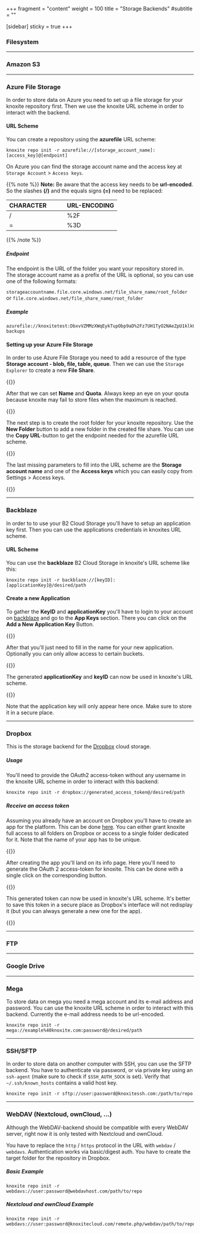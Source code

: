 +++
fragment = "content"
weight = 100
title = "Storage Backends"
#subtitle = ""

[sidebar]
  sticky = true
+++

<p>

### Filesystem

---

### Amazon S3

---

### Azure File Storage

In order to store data on Azure you need to set up a file storage for your
knoxite repository first. Then we use the knoxite URL scheme in order to
interact with the backend.

#### URL Scheme
You can create a repository using the **azurefile** URL scheme:

```
knoxite repo init -r azurefile://[storage_account_name]:[access_key]@[endpoint]
```

On Azure you can find the storage account name and the access key at
`Storage Account` > `Access keys`.

{{% note %}}
**Note:** Be aware that the access key needs to be **url-encoded**. So the
slashes **(/)** and the equals signs **(=)** need to be replaced:

| CHARACTER&nbsp;&nbsp;&nbsp;&nbsp;&nbsp;&nbsp;&nbsp;&nbsp;&nbsp; | URL-ENCODING |
| --------------------------------------------------------------- | ------------ |
| /                                                               | %2F          |
| =                                                               | %3D          |
{{% /note %}}

##### Endpoint
The endpoint is the URL of the folder you want your repository stored in.
The storage account name as a prefix of the URL is optional, so you can use one
of the following formats:

`
storageaccountname.file.core.windows.net/file_share_name/root_folder
`
or
`
file.core.windows.net/file_share_name/root_folder
`

##### Example
```
azurefile://knoxitetest:DbxvVZMMzXWqEykTupObp9aD%2Fz7UH1TyO2NAeZpU1klkUut4SEtOCCEOfp42%2FQLXYKRgmDUUwjzi4XJTe1nB6w%3D%3D@knoxitetest.file.core.windows.net/knoxite/home-backups
```

#### Setting up your Azure File Storage
In order to use Azure File Storage you need to add a resource of the type
**Storage account - blob, file, table, queue**. Then we can use the
`Storage Explorer` to create a new **File Share**.

{{<lbimg src="/images/backends/azure_create_file_storage_focus.png" title="create file storage">}}

After that we can set **Name** and **Quota**. Always keep an eye on your qouta
because knoxite may fail to store files when the maximum is reached.

{{<lbimg src="/images/backends/azure_create_file_storage_2_focus.png" title="set filestore name and quota">}}

The next step is to create the root folder for your knoxite repository.
Use the **New Folder** button to add a new folder in the created file share. You
can use the **Copy URL**-button to get the endpoint needed for the azurefile URL
scheme.

{{<lbimg src="/images/backends/azure_create_folder_copy_url_focus.png" title="create folder and copy url">}}

The last missing parameters to fill into the URL scheme are the
**Storage account name** and one of the **Access keys** which you can easily
copy from Settings > Access keys.

{{<lbimg src="/images/backends/azure_access_keys_focus.png" title="get credentials">}}

---

### Backblaze

In order to to use your B2 Cloud Storage you'll have to setup an application key
first. Then you can use the applications credentials in knoxites URL scheme.

#### URL Scheme

You can use the **backblaze** B2 Cloud Storage in knoxite's URL scheme like
this:
```
knoxite repo init -r backblaze://[keyID]:[applicationKey]@/desired/path
```

#### Create a new Application

To gather the **KeyID** and **applicationKey** you'll have to login to your
account on [backblaze](https://www.backblaze.com) and go to the **App Keys**
section. There you can click on the **Add a New Application Key** Button.

{{<lbimg src="/images/backends/backblaze_add_application_key_focus.png" title="add application key">}}

After that you'll just need to fill in the name for your new application.
Optionally you can only allow access to certain buckets.

{{<lbimg src="/images/backends/backblaze_create_new_key_focus.png" title="create new key">}}

The generated **applicationKey** and **keyID** can now be used in knoxite's URL
scheme.

{{<lbimg src="/images/backends/backblaze_key_created_focus.png" title="created key">}}

Note that the application key will only appear here once. Make sure to store it in a
secure place.

---

### Dropbox

This is the storage backend for the [Dropbox](https://www.dropbox.com) cloud
storage.

##### Usage

You'll need to provide the OAuth2 access-token without any username in the
knoxite URL scheme in order to interact with this backend:

```
knoxite repo init -r dropbox://generated_access_token@/desired/path
```

##### Receive an access token

Assuming you already have an account on Dropbox you'll have to create an app for
the platform. This can be done [here](https://dropbox.com/developers/apps/). You
can either grant knoxite full access to all folders on Dropbox or access to
a single folder dedicated for it. Note that the name of your app has to be
unique.

{{<lbimg src="/images/backends/dropbox_create_new_app_focus.png" title="create app">}}

After creating the app you'll land on its info page. Here you'll need to
generate the OAuth 2 access-token for knoxite. This can be done with a single
click on the corresponding button.

{{<lbimg src="/images/backends/dropbox_generate_access_token_focus.png" title="generate token">}}

This generated token can now be used in knoxite's URL scheme. It's better to
save this token in a secure place as Dropbox's interface will not redisplay it
(but you can always generate a new one for the app).

{{<lbimg src="/images/backends/dropbox_generated_access_token_focus.png" title="generated token">}}

---

### FTP

---

### Google Drive

---

### Mega

To store data on mega you need a mega account and its e-mail address and
password. You can use the knoxite URL scheme in order to interact with this
backend. Currently the e-mail address needs to be url-encoded.


```
knoxite repo init -r mega://example%40knoxite.com:password@/desired/path
```

---

### SSH/SFTP

In order to store data on another computer with SSH, you can use the SFTP
backend. You have to authenticate via password, or via private key using
an `ssh-agent` (make sure to check if `$SSH_AUTH_SOCK` is set). Verify that
`~/.ssh/known_hosts` contains a valid host key.

```
knoxite repo init -r sftp://user:password@knoxitessh.com:/path/to/repo
```

---

### WebDAV (Nextcloud, ownCloud, ...)

Although the WebDAV-backend should be compatible with every WebDAV server, right
now it is only tested with Nextcloud and ownCloud.

You have to replace the `http` / `https` protocol in the URL with `webdav` /
`webdavs`. Authentication works via basic/digest auth. You have to create the
target folder for the repository in Dropbox.

##### Basic Example

```
knoxite repo init -r webdavs://user:password@webdavhost.com/path/to/repo
```

##### Nextcloud and ownCloud Example

```
knoxite repo init -r webdavs://user:password@knoxitecloud.com/remote.php/webdav/path/to/repo
```
</p>
